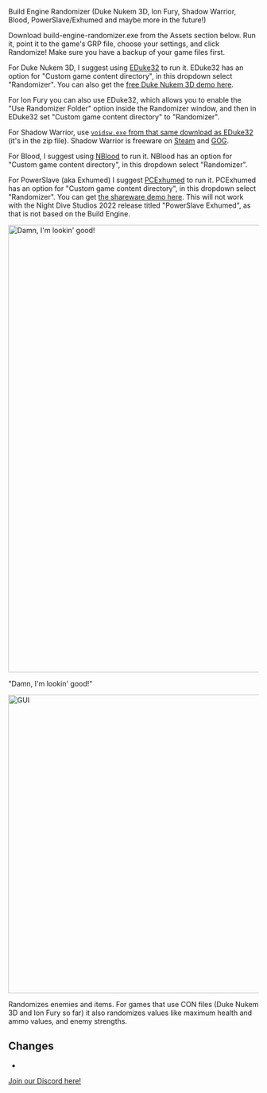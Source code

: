 Build Engine Randomizer (Duke Nukem 3D, Ion Fury, Shadow Warrior, Blood, PowerSlave/Exhumed and maybe more in the future!)

Download build-engine-randomizer.exe from the Assets section below. Run it, point it to the game's GRP file, choose your settings, and click Randomize! Make sure you have a backup of your game files first.

For Duke Nukem 3D, I suggest using [EDuke32](https://dukeworld.com/eduke32/eduke32_current.zip) to run it. EDuke32 has an option for "Custom game content directory", in this dropdown select "Randomizer". You can also get the [free Duke Nukem 3D demo here](https://dukeworld.duke4.net/2001-current/rtcm/duke3d-shareware/3dduke13SW.zip).

For Ion Fury you can also use EDuke32, which allows you to enable the "Use Randomizer Folder" option inside the Randomizer window, and then in EDuke32 set "Custom game content directory" to "Randomizer".

For Shadow Warrior, use [`voidsw.exe` from that same download as EDuke32](https://dukeworld.com/eduke32/eduke32_current.zip) (it's in the zip file). Shadow Warrior is freeware on [Steam](https://store.steampowered.com/app/238070/Shadow_Warrior_Classic_1997/) and [GOG](https://www.gog.com/game/shadow_warrior_complete).

For Blood, I suggest using [NBlood](https://lerppu.net/wannabethesis/nblood/20220613-13229/nblood_win64_20220613-13229.zip) to run it. NBlood has an option for "Custom game content directory", in this dropdown select "Randomizer".

For PowerSlave (aka Exhumed) I suggest [PCExhumed](https://lerppu.net/wannabethesis/pcexhumed/20220613-13229/pcexhumed_win64_20220613-13229.zip) to run it. PCExhumed has an option for "Custom game content directory", in this dropdown select "Randomizer". You can get [the shareware demo here](https://dukeworld.com/2001-current/rtcm/powerslave-shareware/pwrslavesw.zip). This will not work with the Night Dive Studios 2022 release titled "PowerSlave Exhumed", as that is not based on the Build Engine.

<img src="https://user-images.githubusercontent.com/30947252/178213934-88e4ef31-89b5-484e-839a-a50f5f88d00f.png" alt="Damn, I'm lookin' good!" width="900"/>

"Damn, I'm lookin' good!"

<img src="https://user-images.githubusercontent.com/30947252/180271921-a28fcd38-bd48-473d-b387-6f27b02ca3b6.png" alt="GUI" width="600"/>

Randomizes enemies and items. For games that use CON files (Duke Nukem 3D and Ion Fury so far) it also randomizes values like maximum health and ammo values, and enemy strengths.

## Changes

*

[Join our Discord here!](https://discord.gg/QwjnYWhKsY)
